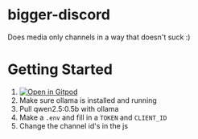 # bigger-discord

Does media only channels in a way that doesn't suck :)

# Getting Started
1. [![Open in Gitpod](https://gitpod.io/button/open-in-gitpod.svg)](https://gitpod.io/#https://github.com/bigTEAM-gg/bigger-discord.git)
1. Make sure ollama is installed and running
1. Pull qwen2.5:0.5b with ollama
2. Make a `.env` and fill in a `TOKEN` and `CLIENT_ID`
3. Change the channel id's in the js
